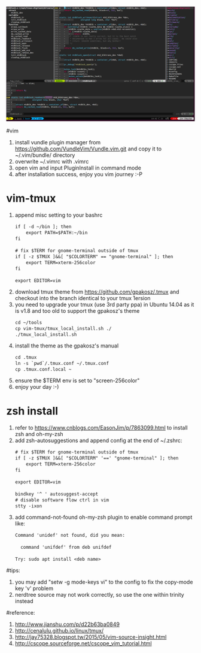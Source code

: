 ![Alt text](screenshot.png)

#vim
1. install vundle plugin manager from https://github.com/VundleVim/Vundle.vim.git and copy it to ~/.vim/bundle/ directory
1. overwrite ~/.vimrc with .vimrc
1. open vim and input PluginInstall in command mode
1. after installation success, enjoy you vim journey :-P

# vim-tmux
1. append misc setting to your bashrc
	```
	if [ -d ~/bin ]; then
		export PATH=$PATH:~/bin
	fi

	# fix $TERM for gnome-terminal outside of tmux
	if [ -z $TMUX ]&&[ "$COLORTERM" == "gnome-terminal" ]; then
		export TERM=xterm-256color
	fi

	export EDITOR=vim
	```
1. download tmux theme from https://github.com/gpakosz/.tmux and checkout into the branch identical to your tmux 1ersion
1. you need to upgrade your tmux (use 3rd party ppa) in Ubuntu 14.04 as it is v1.8 and too old to support the gpakosz's theme
	```
	cd ~/tools
	cp vim-tmux/tmux_local_install.sh ./
	./tmux_local_install.sh
	```
1. install the theme as the gpakosz's manual
	```
	cd .tmux
	ln -s `pwd`/.tmux.conf ~/.tmux.conf
	cp .tmux.conf.local ~
	```
1. ensure the $TERM env is set to "screen-256color"
1. enjoy your day :-)

# zsh install
1. refer to https://www.cnblogs.com/EasonJim/p/7863099.html to install zsh and oh-my-zsh
1. add zsh-autosuggestions and append config at the end of ~/.zshrc:
	```
	# fix $TERM for gnome-terminal outside of tmux
	if [ -z $TMUX ]&&[ "$COLORTERM" '==' "gnome-terminal" ]; then
		export TERM=xterm-256color
	fi

	export EDITOR=vim

	bindkey '^ ' autosuggest-accept
	# disable software flow ctrl in vim
	stty -ixon

	```
1. add command-not-found oh-my-zsh plugin to enable command prompt like:
	```
	Command 'unidef' not found, did you mean:

	  command 'unifdef' from deb unifdef

	Try: sudo apt install <deb name>
	```


#tips:
1. you may add "setw -g mode-keys vi" to the config to fix the copy-mode key 'v' problem
1. nerdtree source may not work correctly, so use the one within trinity instead

#reference:
1. http://www.jianshu.com/p/d22b63ba0849
1. http://cenalulu.github.io/linux/tmux/
1. http://jay75328.blogspot.tw/2015/05/vim-source-insight.html
1. http://cscope.sourceforge.net/cscope_vim_tutorial.html
